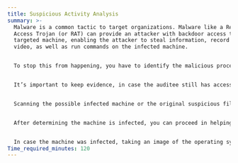 ```yaml
---
title: Suspicious Activity Analysis
summary: >-
  Malware is a common tactic to target organizations. Malware like a Remote
  Access Trojan (or RAT) can provide an attacker with backdoor access to a
  targeted machine, enabling the attacker to steal information, record audio and
  video, as well as run commands on the infected machine.


  To stop this from happening, you have to identify the malicious process within the system and stop it, or reformatting the machine in case you don’t feel spending time on stopping the malicious process.


  It’s important to keep evidence, in case the auditee still has access to the original malicious software they received (e.g., an email, etc.), keep a copy of the file if you have the time and expertise to continue investigating or have the resources to submit it to other organizations working on analyzing such issues.


  Scanning the possible infected machine or the original suspicious file with an anti-virus will save you time and effort, in the case such malware is already in its database. Scanning should always be the first step, preventing you from spending excess time if the machine was infected with a less serious piece of malware.


  After determining the machine is infected, you can proceed in helping the staff member back up their information, scanning the files for malware, then reformatting the infected machine. Note, it is very difficult to clean an infected machine if you only have a short window of time.


  In case the machine was infected, taking an image of the operating system will allow you to replicate the infected machine and run it after you finish your audit for a more in-depth investigation or send it to an expert to work on investigating the malware. Note, this also can be difficult in an audit setting where time is limited. Also see operational security considerations that come with replicating the files of a staff member of a sensitive organization. Be sure this is absolutely necessary and the staff members provides consent before completing.
Time_required_minutes: 120
---
```

